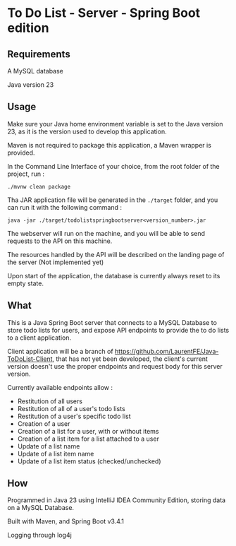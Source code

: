 # To Do List - Server - Spring Boot edition

## Requirements

A MySQL database

Java version 23

## Usage

Make sure your Java home environment variable is set to the Java version 23, as it is the version used to develop 
this application.

Maven is not required to package this application, a Maven wrapper is provided.

In the Command Line Interface of your choice, from the root folder of the project, run : 

```./mvnw clean package```

Tha JAR application file will be generated in the ```./target``` folder, and you can run it with the following 
command :

```java -jar ./target/todolistspringbootserver<version_number>.jar```

The webserver will run on the machine, and you will be able to send requests to the API on this machine.

The resources handled by the API will be described on the landing page of the server (Not implemented yet)

Upon start of the application, the database is currently always reset to its empty state.

## What

This is a Java Spring Boot server that connects to a MySQL Database to store todo lists for users, and expose API 
endpoints to provide the to do lists to a client application.

Client application will be a branch of https://github.com/LaurentFE/Java-ToDoList-Client, that has not yet been 
developed, the client's current version doesn't use the proper endpoints and request body for this server version.

Currently available endpoints allow :
- Restitution of all users
- Restitution of all of a user's todo lists
- Restitution of a user's specific todo list
- Creation of a user 
- Creation of a list for a user, with or without items
- Creation of a list item for a list attached to a user
- Update of a list name
- Update of a list item name
- Update of a list item status (checked/unchecked)

## How

Programmed in Java 23 using IntelliJ IDEA Community Edition, storing data on a MySQL Database. 

Built with Maven, and Spring Boot v3.4.1

Logging through log4j
